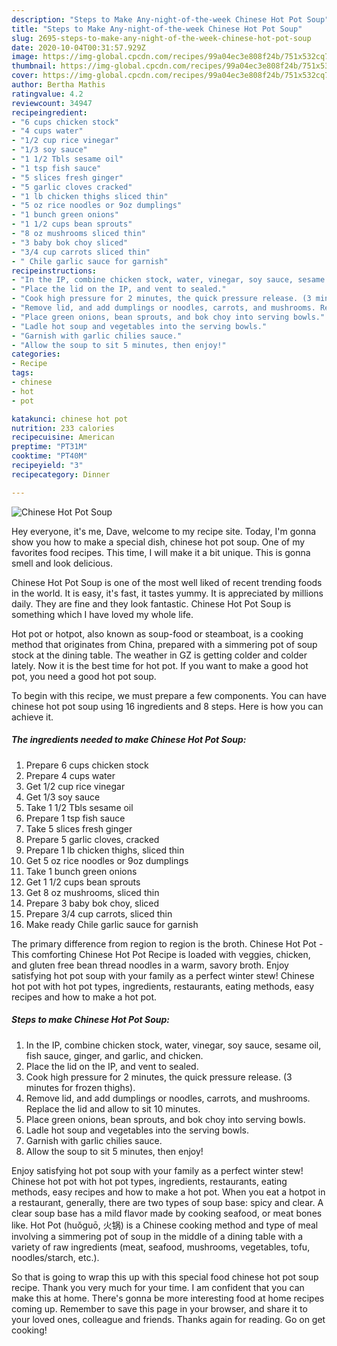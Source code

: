```yaml
---
description: "Steps to Make Any-night-of-the-week Chinese Hot Pot Soup"
title: "Steps to Make Any-night-of-the-week Chinese Hot Pot Soup"
slug: 2695-steps-to-make-any-night-of-the-week-chinese-hot-pot-soup
date: 2020-10-04T00:31:57.929Z
image: https://img-global.cpcdn.com/recipes/99a04ec3e808f24b/751x532cq70/chinese-hot-pot-soup-recipe-main-photo.jpg
thumbnail: https://img-global.cpcdn.com/recipes/99a04ec3e808f24b/751x532cq70/chinese-hot-pot-soup-recipe-main-photo.jpg
cover: https://img-global.cpcdn.com/recipes/99a04ec3e808f24b/751x532cq70/chinese-hot-pot-soup-recipe-main-photo.jpg
author: Bertha Mathis
ratingvalue: 4.2
reviewcount: 34947
recipeingredient:
- "6 cups chicken stock"
- "4 cups water"
- "1/2 cup rice vinegar"
- "1/3 soy sauce"
- "1 1/2 Tbls sesame oil"
- "1 tsp fish sauce"
- "5 slices fresh ginger"
- "5 garlic cloves cracked"
- "1 lb chicken thighs sliced thin"
- "5 oz rice noodles or 9oz dumplings"
- "1 bunch green onions"
- "1 1/2 cups bean sprouts"
- "8 oz mushrooms sliced thin"
- "3 baby bok choy sliced"
- "3/4 cup carrots sliced thin"
- " Chile garlic sauce for garnish"
recipeinstructions:
- "In the IP, combine chicken stock, water, vinegar, soy sauce, sesame oil, fish sauce, ginger, and garlic, and chicken."
- "Place the lid on the IP, and vent to sealed."
- "Cook high pressure for 2 minutes, the quick pressure release. (3 minutes for frozen thighs)."
- "Remove lid, and add dumplings or noodles, carrots, and mushrooms. Replace the lid and allow to sit 10 minutes."
- "Place green onions, bean sprouts, and bok choy into serving bowls."
- "Ladle hot soup and vegetables into the serving bowls."
- "Garnish with garlic chilies sauce."
- "Allow the soup to sit 5 minutes, then enjoy!"
categories:
- Recipe
tags:
- chinese
- hot
- pot

katakunci: chinese hot pot 
nutrition: 233 calories
recipecuisine: American
preptime: "PT31M"
cooktime: "PT40M"
recipeyield: "3"
recipecategory: Dinner

---
```



![Chinese Hot Pot Soup](https://img-global.cpcdn.com/recipes/99a04ec3e808f24b/751x532cq70/chinese-hot-pot-soup-recipe-main-photo.jpg)

Hey everyone, it's me, Dave, welcome to my recipe site. Today, I'm gonna show you how to make a special dish, chinese hot pot soup. One of my favorites food recipes. This time, I will make it a bit unique. This is gonna smell and look delicious.

Chinese Hot Pot Soup is one of the most well liked of recent trending foods in the world. It is easy, it's fast, it tastes yummy. It is appreciated by millions daily. They are fine and they look fantastic. Chinese Hot Pot Soup is something which I have loved my whole life.

Hot pot or hotpot, also known as soup-food or steamboat, is a cooking method that originates from China, prepared with a simmering pot of soup stock at the dining table. The weather in GZ is getting colder and colder lately. Now it is the best time for hot pot. If you want to make a good hot pot, you need a good hot pot soup.


To begin with this recipe, we must prepare a few components. You can have chinese hot pot soup using 16 ingredients and 8 steps. Here is how you can achieve it.

<!--inarticleads1-->

##### The ingredients needed to make Chinese Hot Pot Soup:

1. Prepare 6 cups chicken stock
1. Prepare 4 cups water
1. Get 1/2 cup rice vinegar
1. Get 1/3 soy sauce
1. Take 1 1/2 Tbls sesame oil
1. Prepare 1 tsp fish sauce
1. Take 5 slices fresh ginger
1. Prepare 5 garlic cloves, cracked
1. Prepare 1 lb chicken thighs, sliced thin
1. Get 5 oz rice noodles or 9oz dumplings
1. Take 1 bunch green onions
1. Get 1 1/2 cups bean sprouts
1. Get 8 oz mushrooms, sliced thin
1. Prepare 3 baby bok choy, sliced
1. Prepare 3/4 cup carrots, sliced thin
1. Make ready  Chile garlic sauce for garnish


The primary difference from region to region is the broth. Chinese Hot Pot - This comforting Chinese Hot Pot Recipe is loaded with veggies, chicken, and gluten free bean thread noodles in a warm, savory broth. Enjoy satisfying hot pot soup with your family as a perfect winter stew! Chinese hot pot with hot pot types, ingredients, restaurants, eating methods, easy recipes and how to make a hot pot. 

<!--inarticleads2-->

##### Steps to make Chinese Hot Pot Soup:

1. In the IP, combine chicken stock, water, vinegar, soy sauce, sesame oil, fish sauce, ginger, and garlic, and chicken.
1. Place the lid on the IP, and vent to sealed.
1. Cook high pressure for 2 minutes, the quick pressure release. (3 minutes for frozen thighs).
1. Remove lid, and add dumplings or noodles, carrots, and mushrooms. Replace the lid and allow to sit 10 minutes.
1. Place green onions, bean sprouts, and bok choy into serving bowls.
1. Ladle hot soup and vegetables into the serving bowls.
1. Garnish with garlic chilies sauce.
1. Allow the soup to sit 5 minutes, then enjoy!


Enjoy satisfying hot pot soup with your family as a perfect winter stew! Chinese hot pot with hot pot types, ingredients, restaurants, eating methods, easy recipes and how to make a hot pot. When you eat a hotpot in a restaurant, generally, there are two types of soup base: spicy and clear. A clear soup base has a mild flavor made by cooking seafood, or meat bones like. Hot Pot (huǒguō, 火锅) is a Chinese cooking method and type of meal involving a simmering pot of soup in the middle of a dining table with a variety of raw ingredients (meat, seafood, mushrooms, vegetables, tofu, noodles/starch, etc.). 

So that is going to wrap this up with this special food chinese hot pot soup recipe. Thank you very much for your time. I am confident that you can make this at home. There's gonna be more interesting food at home recipes coming up. Remember to save this page in your browser, and share it to your loved ones, colleague and friends. Thanks again for reading. Go on get cooking!
